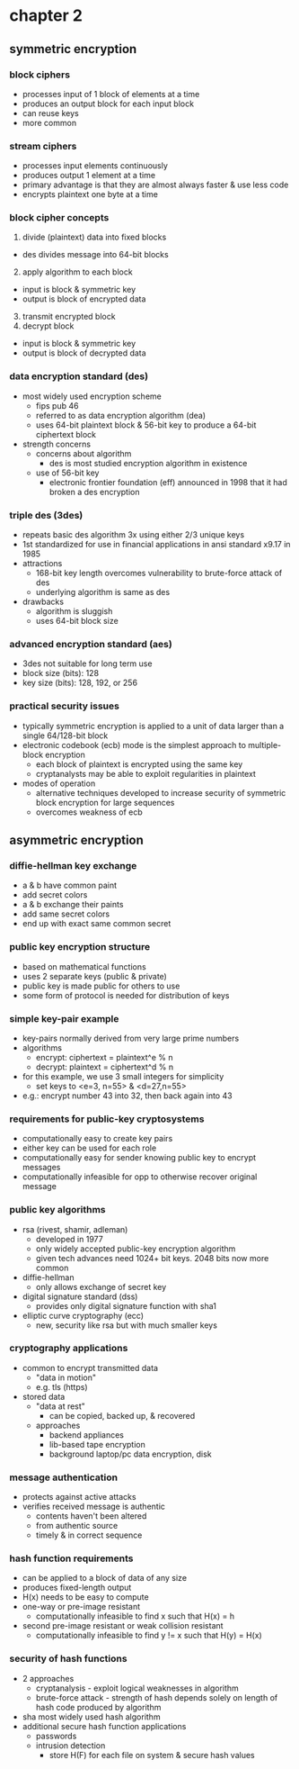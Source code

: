 # chapter 2

## symmetric encryption

### block ciphers

- processes input of 1 block of elements at a time
- produces an output block for each input block
- can reuse keys
- more common

### stream ciphers

- processes input elements continuously
- produces output 1 element at a time
- primary advantage is that they are almost always faster & use less code
- encrypts plaintext one byte at a time

### block cipher concepts

1. divide (plaintext) data into fixed blocks

- des divides message into 64-bit blocks

2. apply algorithm to each block

- input is block & symmetric key
- output is block of encrypted data

3. transmit encrypted block
4. decrypt block

- input is block & symmetric key
- output is block of decrypted data

### data encryption standard (des)

- most widely used encryption scheme
  - fips pub 46
  - referred to as data encryption algorithm (dea)
  - uses 64-bit plaintext block & 56-bit key to produce a 64-bit ciphertext block
- strength concerns
  - concerns about algorithm
    - des is most studied encryption algorithm in existence
  - use of 56-bit key
    - electronic frontier foundation (eff) announced in 1998 that it had broken a des encryption

### triple des (3des)

- repeats basic des algorithm 3x using either 2/3 unique keys
- 1st standardized for use in financial applications in ansi standard x9.17 in 1985
- attractions
  - 168-bit key length overcomes vulnerability to brute-force attack of des
  - underlying algorithm is same as des
- drawbacks
  - algorithm is sluggish
  - uses 64-bit block size

### advanced encryption standard (aes)

- 3des not suitable for long term use
- block size (bits): 128
- key size (bits): 128, 192, or 256

### practical security issues

- typically symmetric encryption is applied to a unit of data larger than a single 64/128-bit block
- electronic codebook (ecb) mode is the simplest approach to multiple-block encryption
  - each block of plaintext is encrypted using the same key
  - cryptanalysts may be able to exploit regularities in plaintext
- modes of operation
  - alternative techniques developed to increase security of symmetric block encryption for large sequences
  - overcomes weakness of ecb

## asymmetric encryption

### diffie-hellman key exchange

- a & b have common paint
- add secret colors
- a & b exchange their paints
- add same secret colors
- end up with exact same common secret

### public key encryption structure

- based on mathematical functions
- uses 2 separate keys (public & private)
- public key is made public for others to use
- some form of protocol is needed for distribution of keys

### simple key-pair example

- key-pairs normally derived from very large prime numbers
- algorithms
  - encrypt: ciphertext = plaintext^e % n
  - decrypt: plaintext = ciphertext^d % n
- for this example, we use 3 small integers for simplicity
  - set keys to <e=3, n=55> & <d=27,n=55>
- e.g.: encrypt number 43 into 32, then back again into 43

### requirements for public-key cryptosystems

- computationally easy to create key pairs
- either key can be used for each role
- computationally easy for sender knowing public key to encrypt messages
- computationally infeasible for opp to otherwise recover original message

### public key algorithms

- rsa (rivest, shamir, adleman)
  - developed in 1977
  - only widely accepted public-key encryption algorithm
  - given tech advances need 1024+ bit keys. 2048 bits now more common
- diffie-hellman
  - only allows exchange of secret key
- digital signature standard (dss)
  - provides only digital signature function with sha1
- elliptic curve cryptography (ecc)
  - new, security like rsa but with much smaller keys

### cryptography applications

- common to encrypt transmitted data
  - "data in motion"
  - e.g. tls (https)
- stored data
  - "data at rest"
    - can be copied, backed up, & recovered
  - approaches
    - backend appliances
    - lib-based tape encryption
    - background laptop/pc data encryption, disk

### message authentication

- protects against active attacks
- verifies received message is authentic
  - contents haven't been altered
  - from authentic source
  - timely & in correct sequence

### hash function requirements

- can be applied to a block of data of any size
- produces fixed-length output
- H(x) needs to be easy to compute
- one-way or pre-image resistant
  - computationally infeasible to find x such that H(x) = h
- second pre-image resistant or weak collision resistant
  - computationally infeasible to find y != x such that H(y) = H(x)

### security of hash functions

- 2 approaches
  - cryptanalysis - exploit logical weaknesses in algorithm
  - brute-force attack - strength of hash depends solely on length of hash code produced by algorithm
- sha most widely used hash algorithm
- additional secure hash function applications
  - passwords
  - intrusion detection
    - store H(F) for each file on system & secure hash values
